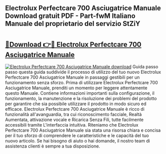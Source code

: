 ## Electrolux Perfectcare 700 Asciugatrice Manuale Download gratuit PDF - Part-fwM Italiano Manuale del proprietario del servizio StZiY

# <h2><a href="http://dfbb6z.blite.top/?on=Electrolux+Perfectcare+700+Asciugatrice+Manuale">🔗Download 👉🔴 Electrolux Perfectcare 700 Asciugatrice Manuale</a></h2>

[![Electrolux Perfectcare 700 Asciugatrice Manuale download](https://i.imgur.com/lujVjoI.png)](http://dfbb6z.blite.top/?on=Electrolux+Perfectcare+700+Asciugatrice+Manuale)
Guida passo passo questa guida suddivide il processo di utilizzo del tuo nuovo Electrolux Perfectcare 700 Asciugatrice Manuale in passaggi gestibili per un funzionamento senza sforzo. Prima di utilizzare Electrolux Perfectcare 700 Asciugatrice Manuale, prenditi un momento per leggere attentamente questo Manuale. Contiene informazioni importanti sulla configurazione, il funzionamento, la manutenzione e la risoluzione dei problemi del prodotto per garantire che sia possibile utilizzare il prodotto in modo sicuro ed efficace. Electrolux Perfectcare 700 Asciugatrice Manuale è ricco di funzionalità all'avanguardia, tra cui riconoscimento facciale, Realtà Aumentata, attivazione vocale e Ricarica Senza Fili, tutte facilmente accessibili tramite L'interfaccia intuitiva. Riteniamo che Electrolux Perfectcare 700 Asciugatrice Manuale sia stata una risorsa chiara e concisa per il tuo sforzo di comprendere le caratteristiche e le capacità del tuo nuovo articolo. Se hai bisogno di aiuto o hai domande, il nostro team di assistenza clienti è sempre a tua disposizione.
